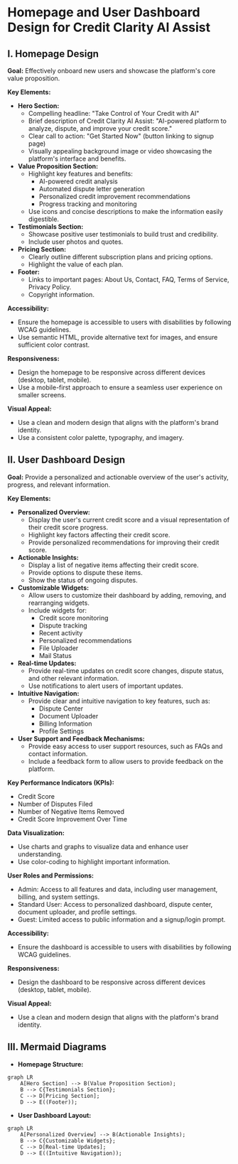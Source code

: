 # Homepage and User Dashboard Design for Credit Clarity AI Assist

## I. Homepage Design

**Goal:** Effectively onboard new users and showcase the platform's core value proposition.

**Key Elements:**

*   **Hero Section:**
    *   Compelling headline: "Take Control of Your Credit with AI"
    *   Brief description of Credit Clarity AI Assist: "AI-powered platform to analyze, dispute, and improve your credit score."
    *   Clear call to action: "Get Started Now" (button linking to signup page)
    *   Visually appealing background image or video showcasing the platform's interface and benefits.
*   **Value Proposition Section:**
    *   Highlight key features and benefits:
        *   AI-powered credit analysis
        *   Automated dispute letter generation
        *   Personalized credit improvement recommendations
        *   Progress tracking and monitoring
    *   Use icons and concise descriptions to make the information easily digestible.
*   **Testimonials Section:**
    *   Showcase positive user testimonials to build trust and credibility.
    *   Include user photos and quotes.
*   **Pricing Section:**
    *   Clearly outline different subscription plans and pricing options.
    *   Highlight the value of each plan.
*   **Footer:**
    *   Links to important pages: About Us, Contact, FAQ, Terms of Service, Privacy Policy.
    *   Copyright information.

**Accessibility:**

*   Ensure the homepage is accessible to users with disabilities by following WCAG guidelines.
*   Use semantic HTML, provide alternative text for images, and ensure sufficient color contrast.

**Responsiveness:**

*   Design the homepage to be responsive across different devices (desktop, tablet, mobile).
*   Use a mobile-first approach to ensure a seamless user experience on smaller screens.

**Visual Appeal:**

*   Use a clean and modern design that aligns with the platform's brand identity.
*   Use a consistent color palette, typography, and imagery.

## II. User Dashboard Design

**Goal:** Provide a personalized and actionable overview of the user's activity, progress, and relevant information.

**Key Elements:**

*   **Personalized Overview:**
    *   Display the user's current credit score and a visual representation of their credit score progress.
    *   Highlight key factors affecting their credit score.
    *   Provide personalized recommendations for improving their credit score.
*   **Actionable Insights:**
    *   Display a list of negative items affecting their credit score.
    *   Provide options to dispute these items.
    *   Show the status of ongoing disputes.
*   **Customizable Widgets:**
    *   Allow users to customize their dashboard by adding, removing, and rearranging widgets.
    *   Include widgets for:
        *   Credit score monitoring
        *   Dispute tracking
        *   Recent activity
        *   Personalized recommendations
        *   File Uploader
        *   Mail Status
*   **Real-time Updates:**
    *   Provide real-time updates on credit score changes, dispute status, and other relevant information.
    *   Use notifications to alert users of important updates.
*   **Intuitive Navigation:**
    *   Provide clear and intuitive navigation to key features, such as:
        *   Dispute Center
        *   Document Uploader
        *   Billing Information
        *   Profile Settings
*   **User Support and Feedback Mechanisms:**
    *   Provide easy access to user support resources, such as FAQs and contact information.
    *   Include a feedback form to allow users to provide feedback on the platform.

**Key Performance Indicators (KPIs):**

*   Credit Score
*   Number of Disputes Filed
*   Number of Negative Items Removed
*   Credit Score Improvement Over Time

**Data Visualization:**

*   Use charts and graphs to visualize data and enhance user understanding.
*   Use color-coding to highlight important information.

**User Roles and Permissions:**

*   Admin: Access to all features and data, including user management, billing, and system settings.
*   Standard User: Access to personalized dashboard, dispute center, document uploader, and profile settings.
*   Guest: Limited access to public information and a signup/login prompt.

**Accessibility:**

*   Ensure the dashboard is accessible to users with disabilities by following WCAG guidelines.

**Responsiveness:**

*   Design the dashboard to be responsive across different devices (desktop, tablet, mobile).

**Visual Appeal:**

*   Use a clean and modern design that aligns with the platform's brand identity.

## III. Mermaid Diagrams

*   **Homepage Structure:**

```mermaid
graph LR
    A[Hero Section] --> B(Value Proposition Section);
    B --> C{Testimonials Section};
    C --> D[Pricing Section];
    D --> E((Footer));
```

*   **User Dashboard Layout:**

```mermaid
graph LR
    A[Personalized Overview] --> B(Actionable Insights);
    B --> C{Customizable Widgets};
    C --> D[Real-time Updates];
    D --> E((Intuitive Navigation));